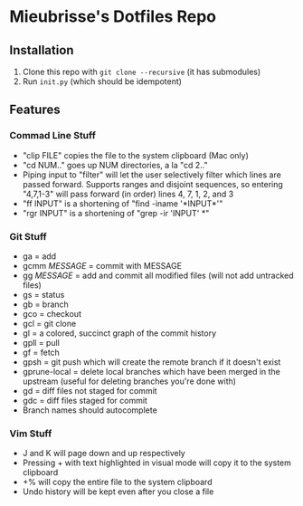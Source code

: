 # Mieubrisse's Dotfiles Repo

## Installation

1. Clone this repo with `git clone --recursive` (it has submodules)
2. Run `init.py` (which should be idempotent)

## Features

### Commad Line Stuff
* "clip FILE" copies the file to the system clipboard (Mac only)
* "cd NUM.." goes up NUM directories, a la "cd 2.."
* Piping input to "filter" will let the user selectively filter which lines are passed forward. Supports ranges and disjoint sequences, so entering "4,7,1-3" will pass forward (in order) lines 4, 7, 1, 2, and 3
* "ff INPUT" is a shortening of "find -iname '\*INPUT\*'"
* "rgr INPUT" is a shortening of "grep -ir 'INPUT' \*"

### Git Stuff
* ga = add
* gcmm _MESSAGE_ = commit with MESSAGE
* gg _MESSAGE_ = add and commit all modified files (will not add untracked files)
* gs = status
* gb = branch
* gco = checkout
* gcl = git clone
* gl = a colored, succinct graph of the commit history
* gpll = pull
* gf = fetch
* gpsh = git push which will create the remote branch if it doesn't exist
* gprune-local = delete local branches which have been merged in the upstream (useful for deleting branches you're done with)
* gd = diff files not staged for commit
* gdc = diff files staged for commit
* Branch names should autocomplete

### Vim Stuff
* J and K will page down and up respectively
* Pressing + with text highlighted in visual mode will copy it to the system clipboard
* +% will copy the entire file to the system clipboard
* Undo history will be kept even after you close a file
